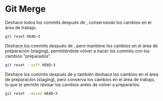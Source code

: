 # Git Merge
Deshace todos los commits después de <commit>, conservando los cambios en el área de trabajo.
````bash
git reset HEAD~3
````

Deshace los commits después de <commit>, pero mantiene los cambios en el área de preparación (staging), permitiéndote volver a hacer los commits con los cambios "preparados".
````bash
git reset --soft HEAD~3
````

Deshace los commits después de <commit> y también deshace los cambios en el área de preparación (staging), pero conserva los cambios en el área de trabajo, lo que te permite revisar los cambios antes de volver a prepararlos.
````bash
git reset --mixed HEAD~3
````
